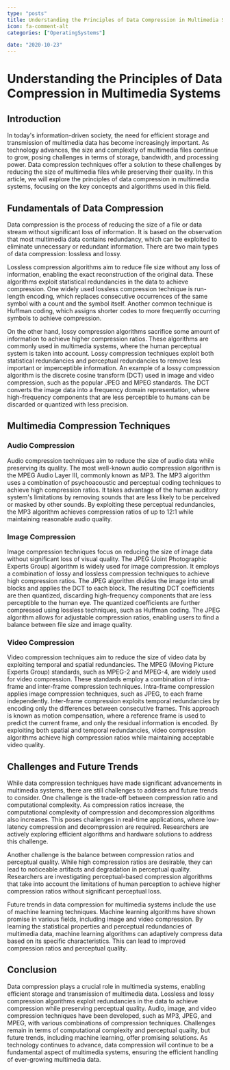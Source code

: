 ```yaml
---
type: "posts"
title: Understanding the Principles of Data Compression in Multimedia Systems
icon: fa-comment-alt
categories: ["OperatingSystems"]

date: "2020-10-23"
---
```




# Understanding the Principles of Data Compression in Multimedia Systems

## Introduction

In today's information-driven society, the need for efficient storage and transmission of multimedia data has become increasingly important. As technology advances, the size and complexity of multimedia files continue to grow, posing challenges in terms of storage, bandwidth, and processing power. Data compression techniques offer a solution to these challenges by reducing the size of multimedia files while preserving their quality. In this article, we will explore the principles of data compression in multimedia systems, focusing on the key concepts and algorithms used in this field.

## Fundamentals of Data Compression

Data compression is the process of reducing the size of a file or data stream without significant loss of information. It is based on the observation that most multimedia data contains redundancy, which can be exploited to eliminate unnecessary or redundant information. There are two main types of data compression: lossless and lossy.

Lossless compression algorithms aim to reduce file size without any loss of information, enabling the exact reconstruction of the original data. These algorithms exploit statistical redundancies in the data to achieve compression. One widely used lossless compression technique is run-length encoding, which replaces consecutive occurrences of the same symbol with a count and the symbol itself. Another common technique is Huffman coding, which assigns shorter codes to more frequently occurring symbols to achieve compression.

On the other hand, lossy compression algorithms sacrifice some amount of information to achieve higher compression ratios. These algorithms are commonly used in multimedia systems, where the human perceptual system is taken into account. Lossy compression techniques exploit both statistical redundancies and perceptual redundancies to remove less important or imperceptible information. An example of a lossy compression algorithm is the discrete cosine transform (DCT) used in image and video compression, such as the popular JPEG and MPEG standards. The DCT converts the image data into a frequency domain representation, where high-frequency components that are less perceptible to humans can be discarded or quantized with less precision.

## Multimedia Compression Techniques

### Audio Compression

Audio compression techniques aim to reduce the size of audio data while preserving its quality. The most well-known audio compression algorithm is the MPEG Audio Layer III, commonly known as MP3. The MP3 algorithm uses a combination of psychoacoustic and perceptual coding techniques to achieve high compression ratios. It takes advantage of the human auditory system's limitations by removing sounds that are less likely to be perceived or masked by other sounds. By exploiting these perceptual redundancies, the MP3 algorithm achieves compression ratios of up to 12:1 while maintaining reasonable audio quality.

### Image Compression

Image compression techniques focus on reducing the size of image data without significant loss of visual quality. The JPEG (Joint Photographic Experts Group) algorithm is widely used for image compression. It employs a combination of lossy and lossless compression techniques to achieve high compression ratios. The JPEG algorithm divides the image into small blocks and applies the DCT to each block. The resulting DCT coefficients are then quantized, discarding high-frequency components that are less perceptible to the human eye. The quantized coefficients are further compressed using lossless techniques, such as Huffman coding. The JPEG algorithm allows for adjustable compression ratios, enabling users to find a balance between file size and image quality.

### Video Compression

Video compression techniques aim to reduce the size of video data by exploiting temporal and spatial redundancies. The MPEG (Moving Picture Experts Group) standards, such as MPEG-2 and MPEG-4, are widely used for video compression. These standards employ a combination of intra-frame and inter-frame compression techniques. Intra-frame compression applies image compression techniques, such as JPEG, to each frame independently. Inter-frame compression exploits temporal redundancies by encoding only the differences between consecutive frames. This approach is known as motion compensation, where a reference frame is used to predict the current frame, and only the residual information is encoded. By exploiting both spatial and temporal redundancies, video compression algorithms achieve high compression ratios while maintaining acceptable video quality.

## Challenges and Future Trends

While data compression techniques have made significant advancements in multimedia systems, there are still challenges to address and future trends to consider. One challenge is the trade-off between compression ratio and computational complexity. As compression ratios increase, the computational complexity of compression and decompression algorithms also increases. This poses challenges in real-time applications, where low-latency compression and decompression are required. Researchers are actively exploring efficient algorithms and hardware solutions to address this challenge.

Another challenge is the balance between compression ratios and perceptual quality. While high compression ratios are desirable, they can lead to noticeable artifacts and degradation in perceptual quality. Researchers are investigating perceptual-based compression algorithms that take into account the limitations of human perception to achieve higher compression ratios without significant perceptual loss.

Future trends in data compression for multimedia systems include the use of machine learning techniques. Machine learning algorithms have shown promise in various fields, including image and video compression. By learning the statistical properties and perceptual redundancies of multimedia data, machine learning algorithms can adaptively compress data based on its specific characteristics. This can lead to improved compression ratios and perceptual quality.

## Conclusion

Data compression plays a crucial role in multimedia systems, enabling efficient storage and transmission of multimedia data. Lossless and lossy compression algorithms exploit redundancies in the data to achieve compression while preserving perceptual quality. Audio, image, and video compression techniques have been developed, such as MP3, JPEG, and MPEG, with various combinations of compression techniques. Challenges remain in terms of computational complexity and perceptual quality, but future trends, including machine learning, offer promising solutions. As technology continues to advance, data compression will continue to be a fundamental aspect of multimedia systems, ensuring the efficient handling of ever-growing multimedia data.